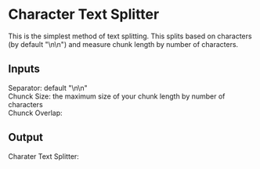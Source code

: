 # Character Text Splitter
This is the simplest method of text splitting. This splits based on characters (by default "\n\n") and measure chunk length by number of characters.
## Inputs
Separator: default "\n\n" <br>
Chunck Size: the maximum size of your chunk length by number of characters <br>
Chunck Overlap: <br>
## Output 
Charater Text Splitter: 
